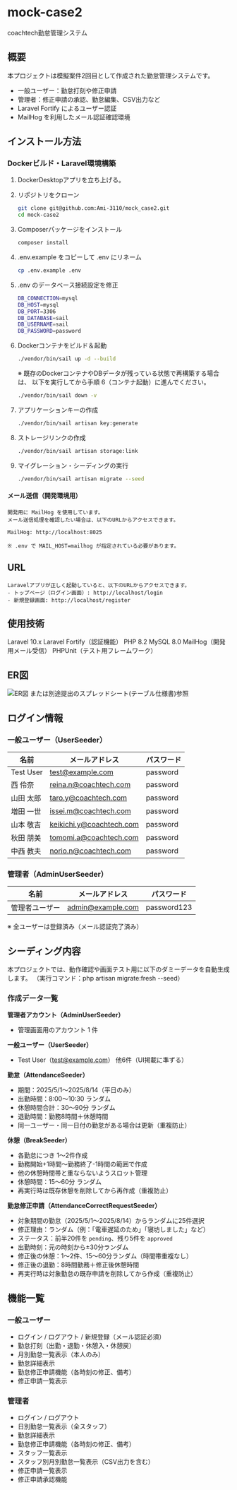 # mock-case2
coachtech勤怠管理システム

## 概要  
本プロジェクトは模擬案件2回目として作成された勤怠管理システムです。
- 一般ユーザー：勤怠打刻や修正申請
- 管理者：修正申請の承認、勤怠編集、CSV出力など
- Laravel Fortify によるユーザー認証
- MailHog を利用したメール認証確認環境

## インストール方法
### Dockerビルド・Laravel環境構築

1. DockerDesktopアプリを立ち上げる。
2. リポジトリをクローン  
   ```bash
   git clone git@github.com:Ami-3110/mock_case2.git
   cd mock-case2
   ```
3. Composerパッケージをインストール
    ```bash
   composer install
   ```
4. .env.example をコピーして .env にリネーム
    ```bash
    cp .env.example .env
    ```
5. .env のデータベース接続設定を修正
    ```bash
    DB_CONNECTION=mysql
    DB_HOST=mysql
    DB_PORT=3306
    DB_DATABASE=sail
    DB_USERNAME=sail
    DB_PASSWORD=password
    ```
6. Dockerコンテナをビルド＆起動
    ```bash
    ./vendor/bin/sail up -d --build
    ```
    ※ 既存のDockerコンテナやDBデータが残っている状態で再構築する場合は、
    以下を実行してから手順 6（コンテナ起動）に進んでください。
    ```bash
    ./vendor/bin/sail down -v
    ```
7. アプリケーションキーの作成
    ```bash
    ./vendor/bin/sail artisan key:generate
    ```
8. ストレージリンクの作成
    ```bash
    ./vendor/bin/sail artisan storage:link
    ```

9. マイグレーション・シーディングの実行
    ```bash
    ./vendor/bin/sail artisan migrate --seed
    ```

#### メール送信（開発環境用）
    開発用に MailHog を使用しています。
    メール送信処理を確認したい場合は、以下のURLからアクセスできます。

    MailHog: http://localhost:8025

    ※ .env で MAIL_HOST=mailhog が指定されている必要があります。

## URL
    Laravelアプリが正しく起動していると、以下のURLからアクセスできます。
    - トップページ（ログイン画面）: http://localhost/login
    - 新規登録画面: http://localhost/register

## 使用技術
Laravel 10.x
Laravel Fortify（認証機能）
PHP 8.2
MySQL 8.0
MailHog（開発用メール受信）
PHPUnit（テスト用フレームワーク）

## ER図
![ER図](./images/mock-case2-ER.png)
または別途提出のスプレッドシート(テーブル仕様書)参照

## ログイン情報

### 一般ユーザー（UserSeeder）
| 名前       | メールアドレス           | パスワード |
|------------|--------------------------|------------|
| Test User  | test@example.com          | password   |
| 西 伶奈    | reina.n@coachtech.com     | password   |
| 山田 太郎  | taro.y@coachtech.com      | password   |
| 増田 一世  | issei.m@coachtech.com     | password   |
| 山本 敬吉  | keikichi.y@coachtech.com  | password   |
| 秋田 朋美  | tomomi.a@coachtech.com    | password   |
| 中西 教夫  | norio.n@coachtech.com     | password   |

### 管理者（AdminUserSeeder）
| 名前           | メールアドレス        | パスワード   |
|----------------|-----------------------|--------------|
| 管理者ユーザー | admin@example.com     | password123  |

※ 全ユーザーは登録済み（メール認証完了済み）


## シーディング内容
本プロジェクトでは、動作確認や画面テスト用に以下のダミーデータを自動生成します。
（実行コマンド：php artisan migrate:fresh --seed）

### 作成データ一覧
**管理者アカウント（AdminUserSeeder）**  
- 管理画面用のアカウント 1 件

**一般ユーザー（UserSeeder）**  
- Test User（test@example.com） 他6件（UI掲載に準ずる）

**勤怠（AttendanceSeeder）**  
- 期間：2025/5/1〜2025/8/14（平日のみ）
- 出勤時間：8:00〜10:30 ランダム
- 休憩時間合計：30〜90分 ランダム
- 退勤時間：勤務8時間＋休憩時間
- 同一ユーザー・同一日付の勤怠がある場合は更新（重複防止）

**休憩（BreakSeeder）**  
- 各勤怠につき 1〜2件作成
- 勤務開始+1時間〜勤務終了-1時間の範囲で作成
- 他の休憩時間帯と重ならないようスロット管理
- 休憩時間：15〜60分 ランダム
- 再実行時は既存休憩を削除してから再作成（重複防止）

**勤怠修正申請（AttendanceCorrectRequestSeeder）**  
- 対象期間の勤怠（2025/5/1〜2025/8/14）からランダムに25件選択
- 修正理由：ランダム（例：「電車遅延のため」「寝坊しました」など）
- ステータス：前半20件を `pending`、残り5件を `approved`
- 出勤時刻：元の時刻から±30分ランダム
- 修正後の休憩：1〜2件、15〜60分ランダム（時間帯重複なし）
- 修正後の退勤：8時間勤務＋修正後休憩時間
- 再実行時は対象勤怠の既存申請を削除してから作成（重複防止）

## 機能一覧
### 一般ユーザー
- ログイン / ログアウト / 新規登録（メール認証必須）
- 勤怠打刻（出勤・退勤・休憩入・休憩戻）
- 月別勤怠一覧表示（本人のみ）
- 勤怠詳細表示
- 勤怠修正申請機能（各時刻の修正、備考）
- 修正申請一覧表示

### 管理者
- ログイン / ログアウト
- 日別勤怠一覧表示（全スタッフ）
- 勤怠詳細表示
- 勤怠修正申請機能（各時刻の修正、備考）
- スタッフ一覧表示
- スタッフ別月別勤怠一覧表示（CSV出力を含む）
- 修正申請一覧表示
- 修正申請承認機能
